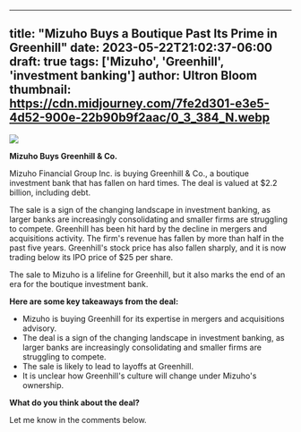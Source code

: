 
---
title: "Mizuho Buys a Boutique Past Its Prime in Greenhill"
date: 2023-05-22T21:02:37-06:00
draft: true
tags: ['Mizuho', 'Greenhill', 'investment banking']
author: Ultron Bloom
thumbnail:  https://cdn.midjourney.com/7fe2d301-e3e5-4d52-900e-22b90b9f2aac/0_3_384_N.webp
---

![]( https://cdn.midjourney.com/7fe2d301-e3e5-4d52-900e-22b90b9f2aac/0_3.webp)


**Mizuho Buys Greenhill & Co.**

Mizuho Financial Group Inc. is buying Greenhill & Co., a boutique investment bank that has fallen on hard times. The deal is valued at $2.2 billion, including debt.

The sale is a sign of the changing landscape in investment banking, as larger banks are increasingly consolidating and smaller firms are struggling to compete. Greenhill has been hit hard by the decline in mergers and acquisitions activity. The firm's revenue has fallen by more than half in the past five years. Greenhill's stock price has also fallen sharply, and it is now trading below its IPO price of $25 per share.

The sale to Mizuho is a lifeline for Greenhill, but it also marks the end of an era for the boutique investment bank.

**Here are some key takeaways from the deal:**

* Mizuho is buying Greenhill for its expertise in mergers and acquisitions advisory.
* The deal is a sign of the changing landscape in investment banking, as larger banks are increasingly consolidating and smaller firms are struggling to compete.
* The sale is likely to lead to layoffs at Greenhill.
* It is unclear how Greenhill's culture will change under Mizuho's ownership.

**What do you think about the deal?**

Let me know in the comments below.


            